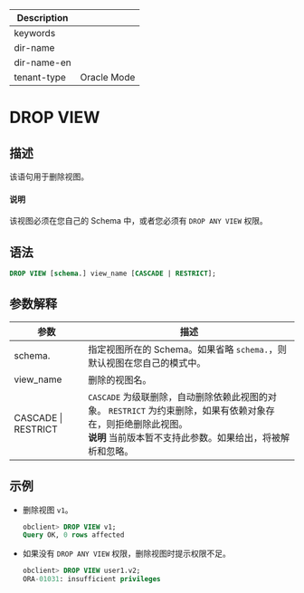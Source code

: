 | Description   |                 |
|---------------|-----------------|
| keywords      |                 |
| dir-name      |                 |
| dir-name-en   |                 |
| tenant-type   | Oracle Mode     |

# DROP VIEW

## 描述

该语句用于删除视图。

  <main id="notice" type='explain'>
    <h4>说明</h4>
    <p>该视图必须在您自己的 Schema 中，或者您必须有 <code>DROP ANY VIEW</code> 权限。</p>
  </main>

## 语法

```sql
DROP VIEW [schema.] view_name [CASCADE | RESTRICT];
```

## 参数解释

|         参数          |                                                                          描述                                                                          |
|---------------------|------------------------------------------------------------------------------------------------------------------------------------------------------|
| schema.             | 指定视图所在的 Schema。如果省略 `schema.`，则 默认视图在您自己的模式中。                                                                                                        |
| view_name           | 删除的视图名。                                                                                                                                              |
| CASCADE \| RESTRICT | `CASCADE` 为级联删除，自动删除依赖此视图的对象。 `RESTRICT` 为约束删除，如果有依赖对象存在，则拒绝删除此视图。 <br>**说明**  当前版本暂不支持此参数。如果给出，将被解析和忽略。 |

## 示例

* 删除视图 `v1`。

  ```sql
  obclient> DROP VIEW v1;
  Query OK, 0 rows affected
  ```

* 如果没有 `DROP ANY VIEW` 权限，删除视图时提示权限不足。

  ```sql
  obclient> DROP VIEW user1.v2;
  ORA-01031: insufficient privileges
  ```
